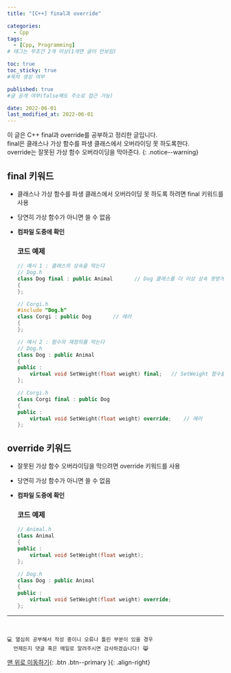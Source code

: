 ```yaml
---
title: "[C++] final과 override" 

categories:
  - Cpp
tags:
  - [Cpp, Programming]
# 태그는 무조건 2개 이상(1개면 글이 안보임)

toc: true
toc_sticky: true
#목차 생성 여부

published: true
#글 공개 여부(false해도 주소로 접근 가능)

date: 2022-06-01
last_modified_at: 2022-06-01
---
```


<!-- description : 25자에서 160자 사이 -->
이 글은 C++ final과 override를 공부하고 정리한 글입니다.<br>
final은 클래스나 가상 함수를 파생 클래스에서 오버라이딩 못 하도록한다.<br>
override는 잘못된 가상 함수 오버라이딩을 막아준다.
{: .notice--warning}

## final 키워드
- 클래스나 가상 함수를 파생 클래스에서 오버라이딩 못 하도록 하려면 final 키워드를 사용
- 당연히 가상 함수가 아니면 쓸 수 없음
- **컴파일 도중에 확인**

  ### 코드 예제
  ```cpp
  // 예시 1 : 클래스의 상속을 막는다
  // Dog.h
  class Dog final : public Animal       // Dog 클래스를 더 이상 상속 못받게 함
  {
  };

  // Corgi.h
  #include "Dog.h"
  class Corgi : public Dog       // 에러
  {
  };

  // 예시 2 : 함수의 재정의를 막는다
  // Dog.h
  class Dog : public Animal
  {
  public :
      virtual void SetWeight(float weight) final;   // SetWeight 함수를 더 이상 재정의 못하게 함
  };

  // Corgi.h
  class Corgi final : public Dog 
  {
  public :
      virtual void SetWeight(float weight) override;    // 에러
  };
  ```

## override 키워드
- 잘못된 가상 함수 오버라이딩을 막으려면 override 키워드를 사용
- 당연히 가상 함수가 아니면 쓸 수 없음
- **컴파일 도중에 확인**

  ### 코드 예제
  ```cpp
  // Animal.h
  class Animal
  {
  public :
      virtual void SetWeight(float weight);
  };

  // Dog.h
  class Dog : public Animal 
  {
  public :
      virtual void SetWeight(float weight) override;
  };
  ```

***
<br>

    💻 열심히 공부해서 작성 중이니 오류나 틀린 부분이 있을 경우 
      언제든지 댓글 혹은 메일로 알려주시면 감사하겠습니다! 😸


[맨 위로 이동하기](#){: .btn .btn--primary }{: .align-right}